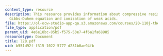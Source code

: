 ```yaml
---
content_type: resource
description: This resource provides information about compressive resistance of cartilage,
  Gibbs-Duhem equation and ionization of weak acids.
file: https://ol-ocw-studio-app-qa.s3.amazonaws.com/courses/20-110j-thermodynamics-of-biomolecular-systems-fall-2005/b551d92ff31510225777d231b0ae94fb_l28.pdf
file_type: application/pdf
parent_uid: 4e6e18bc-05b5-f575-53e7-4f6a1fa68985
resourcetype: Document
title: l28.pdf
uid: b551d92f-f315-1022-5777-d231b0ae94fb
---
```

